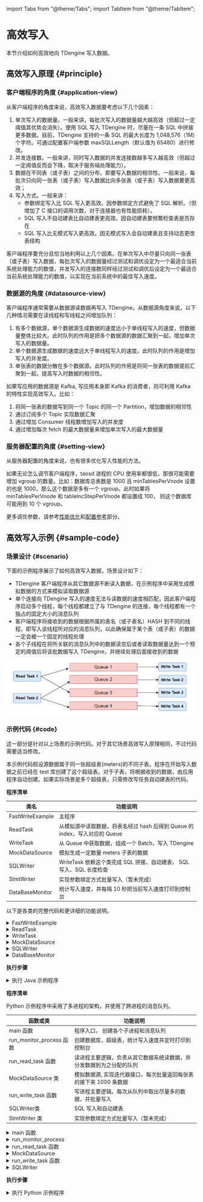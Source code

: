 import Tabs from "@theme/Tabs";
import TabItem from "@theme/TabItem";

# 高效写入

本节介绍如何高效地向 TDengine 写入数据。

## 高效写入原理 {#principle}

### 客户端程序的角度 {#application-view}

从客户端程序的角度来说，高效写入数据要考虑以下几个因素：

1. 单次写入的数据量。一般来讲，每批次写入的数据量越大越高效（但超过一定阈值其优势会消失）。使用 SQL 写入 TDengine 时，尽量在一条 SQL 中拼接更多数据。目前，TDengine 支持的一条 SQL 的最大长度为 1,048,576（1M）个字符。可通过配置客户端参数 maxSQLLength（默认值为 65480）进行修改。
2. 并发连接数。一般来讲，同时写入数据的并发连接数越多写入越高效（但超过一定阈值反而会下降，取决于服务端处理能力）。
3. 数据在不同表（或子表）之间的分布，即要写入数据的相邻性。一般来说，每批次只向同一张表（或子表）写入数据比向多张表（或子表）写入数据要更高效；
4. 写入方式。一般来讲：
   - 参数绑定写入比 SQL 写入更高效。因参数绑定方式避免了 SQL 解析。（但增加了 C 接口的调用次数，对于连接器也有性能损耗）。
   - SQL 写入不自动建表比自动建表更高效。因自动建表要频繁检查表是否存在
   - SQL 写入比无模式写入更高效。因无模式写入会自动建表且支持动态更改表结构

客户端程序要充分且恰当地利用以上几个因素。在单次写入中尽量只向同一张表（或子表）写入数据，每批次写入的数据量经过测试和调优设定为一个最适合当前系统处理能力的数值，并发写入的连接数同样经过测试和调优后设定为一个最适合当前系统处理能力的数值，以实现在当前系统中的最佳写入速度。

### 数据源的角度 {#datasource-view}

客户端程序通常需要从数据源读数据再写入 TDengine。从数据源角度来说，以下几种情况需要在读线程和写线程之间增加队列：

1. 有多个数据源，单个数据源生成数据的速度远小于单线程写入的速度，但数据量整体比较大。此时队列的作用是把多个数据源的数据汇聚到一起，增加单次写入的数据量。
2. 单个数据源生成数据的速度远大于单线程写入的速度。此时队列的作用是增加写入的并发度。
3. 单张表的数据分散在多个数据源。此时队列的作用是将同一张表的数据提前汇聚到一起，提高写入时数据的相邻性。

如果写应用的数据源是 Kafka, 写应用本身即 Kafka 的消费者，则可利用 Kafka 的特性实现高效写入。比如：

1. 将同一张表的数据写到同一个 Topic 的同一个 Partition，增加数据的相邻性
2. 通过订阅多个 Topic 实现数据汇聚
3. 通过增加 Consumer 线程数增加写入的并发度
4. 通过增加每次 fetch 的最大数据量来增加单次写入的最大数据量

### 服务器配置的角度 {#setting-view}

从服务器配置的角度来说，也有很多优化写入性能的方法。

如果无论怎么调节客户端程序，taosd 进程的 CPU 使用率都很低，那很可能需要增加 vgroup 的数量。比如：数据库总表数是 1000 且 minTablesPerVnode 设置的也是 1000，那么这个数据至多有一个 vgroup。此时如果将 minTablesPerVnode 和 tablelncStepPerVnode 都设置成 100， 则这个数据库可能用到 10 个 vgroup。

更多调优参数，请参考[性能优化](../../operation/optimize)和[配置参考](../../reference/config)部分。

## 高效写入示例 {#sample-code}

### 场景设计 {#scenario}

下面的示例程序展示了如何高效写入数据，场景设计如下：

- TDengine 客户端程序从其它数据源不断读入数据，在示例程序中采用生成模拟数据的方式来模拟读取数据源
- 单个连接向 TDengine 写入的速度无法与读数据的速度相匹配，因此客户端程序启动多个线程，每个线程都建立了与 TDengine 的连接，每个线程都有一个独占的固定大小的消息队列
- 客户端程序将接收到的数据根据所属的表名（或子表名）HASH 到不同的线程，即写入该线程所对应的消息队列，以此确保属于某个表（或子表）的数据一定会被一个固定的线程处理
- 各个子线程在将所关联的消息队列中的数据读空后或者读取数据量达到一个预定的阈值后将该批数据写入 TDengine，并继续处理后面接收到的数据

![TDengine 高效写入示例场景的线程模型](highvolume.webp)

### 示例代码 {#code}

这一部分是针对以上场景的示例代码。对于其它场景高效写入原理相同，不过代码需要适当修改。

本示例代码假设源数据属于同一张超级表(meters)的不同子表。程序在开始写入数据之前已经在 test 库创建了这个超级表。对于子表，将根据收到的数据，由应用程序自动创建。如果实际场景是多个超级表，只需修改写任务自动建表的代码。

<Tabs defaultValue="java" groupId="lang">
<TabItem label="Java" value="java">

**程序清单**

| 类名             | 功能说明                                                                    |
| ---------------- | --------------------------------------------------------------------------- |
| FastWriteExample | 主程序                                                                      |
| ReadTask         | 从模拟源中读取数据，将表名经过 hash 后得到 Queue 的 index，写入对应的 Queue |
| WriteTask        | 从 Queue 中获取数据，组成一个 Batch，写入 TDengine                          |
| MockDataSource   | 模拟生成一定数量 meters 子表的数据                                          |
| SQLWriter        | WriteTask 依赖这个类完成 SQL 拼接、自动建表、 SQL 写入、SQL 长度检查        |
| StmtWriter       | 实现参数绑定方式批量写入（暂未完成）                                        |
| DataBaseMonitor  | 统计写入速度，并每隔 10 秒把当前写入速度打印到控制台                        |


以下是各类的完整代码和更详细的功能说明。

<details>
<summary>FastWriteExample</summary>
主程序负责：

1. 创建消息队列
2. 启动写线程
3. 启动读线程
4. 每隔 10 秒统计一次写入速度

主程序默认暴露了 4 个参数，每次启动程序都可调节，用于测试和调优：

1. 读线程个数。默认为 1。
2. 写线程个数。默认为 3。
3. 模拟生成的总表数。默认为 1000。将会平分给各个读线程。
4. 每批最多写入记录数量。默认为 3000。

队列容量(taskQueueCapacity)也是与性能有关的参数，可通过修改程序调节。一般来讲，队列容量越大，入队被阻塞的概率越小，队列的吞吐量越大，但是内存占用也会越大。 示例程序默认值已经设置地足够大。

```java
{{#include docs/examples/java/src/main/java/com/taos/example/highvolume/FastWriteExample.java}}
```

</details>

<details>
<summary>ReadTask</summary>

读任务负责从数据源读数据。每个读任务都关联了一个模拟数据源。每个模拟数据源可生成一点数量表的数据。不同的模拟数据源生成不同表的数据。

读任务采用阻塞的方式写消息队列。也就是说，一旦队列满了，写操作就会阻塞。

```java
{{#include docs/examples/java/src/main/java/com/taos/example/highvolume/ReadTask.java}}
```

</details>

<details>
<summary>WriteTask</summary>

```java
{{#include docs/examples/java/src/main/java/com/taos/example/highvolume/WriteTask.java}}
```

</details>

<details>

<summary>MockDataSource</summary>

```java
{{#include docs/examples/java/src/main/java/com/taos/example/highvolume/MockDataSource.java}}
```

</details>

<details>

<summary>SQLWriter</summary>

SQLWriter 类封装了拼 SQL 和写数据的逻辑。注意，所有的表都没有提前创建，而是在 catch 到表不存在异常的时候，再以超级表为模板批量建表，然后重新执行 INSERT 语句。对于其它异常，这里简单地记录当时执行的 SQL 语句到日志中，你也可以记录更多线索到日志，已便排查错误和故障恢复。

```java
{{#include docs/examples/java/src/main/java/com/taos/example/highvolume/SQLWriter.java}}
```

</details>

<details>

<summary>DataBaseMonitor</summary>

```java
{{#include docs/examples/java/src/main/java/com/taos/example/highvolume/DataBaseMonitor.java}}
```

</details>

**执行步骤**

<details>
<summary>执行 Java 示例程序</summary>

执行程序前需配置环境变量 `TDENGINE_JDBC_URL`。如果 TDengine Server 部署在本机，且用户名、密码和端口都是默认值，那么可配置：

```
TDENGINE_JDBC_URL="jdbc:TAOS://localhost:6030?user=root&password=taosdata"
```

**本地集成开发环境执行示例程序**

1. clone TDengine 仓库
   ```
   git clone git@github.com:taosdata/TDengine.git --depth 1
   ```
2. 用集成开发环境打开 `docs/examples/java` 目录。
3. 在开发环境中配置环境变量 `TDENGINE_JDBC_URL`。如果已配置了全局的环境变量 `TDENGINE_JDBC_URL` 可跳过这一步。
4. 运行类 `com.taos.example.highvolume.FastWriteExample`。

**远程服务器上执行示例程序**

若要在服务器上执行示例程序，可按照下面的步骤操作：

1. 打包示例代码。在目录 TDengine/docs/examples/java 下执行：
   ```
   mvn package
   ```
2. 远程服务器上创建 examples 目录：
   ```
   mkdir -p examples/java
   ```
3. 复制依赖到服务器指定目录：
   - 复制依赖包，只用复制一次
     ```
     scp -r .\target\lib <user>@<host>:~/examples/java
     ```
   - 复制本程序的 jar 包，每次更新代码都需要复制
     ```
     scp -r .\target\javaexample-1.0.jar <user>@<host>:~/examples/java
     ```
4. 配置环境变量。
   编辑 `~/.bash_profile` 或 `~/.bashrc` 添加如下内容例如：

   ```
   export TDENGINE_JDBC_URL="jdbc:TAOS://localhost:6030?user=root&password=taosdata"
   ```

   以上使用的是本地部署 TDengine Server 时默认的 JDBC URL。你需要根据自己的实际情况更改。

5. 用 java 命令启动示例程序，命令模板：

   ```
   java -classpath lib/*:javaexample-1.0.jar  com.taos.example.highvolume.FastWriteExample <read_thread_count>  <white_thread_count> <total_table_count> <max_batch_size>
   ```

6. 结束测试程序。测试程序不会自动结束，在获取到当前配置下稳定的写入速度后，按 <kbd>CTRL</kbd> + <kbd>C</kbd> 结束程序。
   下面是一次实际运行的日志输出，机器配置 16核 + 64G + 固态硬盘。

   ```
   root@vm85$ java -classpath lib/*:javaexample-1.0.jar  com.taos.example.highvolume.FastWriteExample 2 12
   18:56:35.896 [main] INFO  c.t.e.highvolume.FastWriteExample - readTaskCount=2, writeTaskCount=12 tableCount=1000 maxBatchSize=3000
   18:56:36.011 [WriteThread-0] INFO  c.taos.example.highvolume.WriteTask - started
   18:56:36.015 [WriteThread-0] INFO  c.taos.example.highvolume.SQLWriter - maxSQLLength=1048576
   18:56:36.021 [WriteThread-1] INFO  c.taos.example.highvolume.WriteTask - started
   18:56:36.022 [WriteThread-1] INFO  c.taos.example.highvolume.SQLWriter - maxSQLLength=1048576
   18:56:36.031 [WriteThread-2] INFO  c.taos.example.highvolume.WriteTask - started
   18:56:36.032 [WriteThread-2] INFO  c.taos.example.highvolume.SQLWriter - maxSQLLength=1048576
   18:56:36.041 [WriteThread-3] INFO  c.taos.example.highvolume.WriteTask - started
   18:56:36.042 [WriteThread-3] INFO  c.taos.example.highvolume.SQLWriter - maxSQLLength=1048576
   18:56:36.093 [WriteThread-4] INFO  c.taos.example.highvolume.WriteTask - started
   18:56:36.094 [WriteThread-4] INFO  c.taos.example.highvolume.SQLWriter - maxSQLLength=1048576
   18:56:36.099 [WriteThread-5] INFO  c.taos.example.highvolume.WriteTask - started
   18:56:36.100 [WriteThread-5] INFO  c.taos.example.highvolume.SQLWriter - maxSQLLength=1048576
   18:56:36.100 [WriteThread-6] INFO  c.taos.example.highvolume.WriteTask - started
   18:56:36.101 [WriteThread-6] INFO  c.taos.example.highvolume.SQLWriter - maxSQLLength=1048576
   18:56:36.103 [WriteThread-7] INFO  c.taos.example.highvolume.WriteTask - started
   18:56:36.104 [WriteThread-7] INFO  c.taos.example.highvolume.SQLWriter - maxSQLLength=1048576
   18:56:36.105 [WriteThread-8] INFO  c.taos.example.highvolume.WriteTask - started
   18:56:36.107 [WriteThread-8] INFO  c.taos.example.highvolume.SQLWriter - maxSQLLength=1048576
   18:56:36.108 [WriteThread-9] INFO  c.taos.example.highvolume.WriteTask - started
   18:56:36.109 [WriteThread-9] INFO  c.taos.example.highvolume.SQLWriter - maxSQLLength=1048576
   18:56:36.156 [WriteThread-10] INFO  c.taos.example.highvolume.WriteTask - started
   18:56:36.157 [WriteThread-11] INFO  c.taos.example.highvolume.WriteTask - started
   18:56:36.158 [WriteThread-10] INFO  c.taos.example.highvolume.SQLWriter - maxSQLLength=1048576
   18:56:36.158 [ReadThread-0] INFO  com.taos.example.highvolume.ReadTask - started
   18:56:36.158 [ReadThread-1] INFO  com.taos.example.highvolume.ReadTask - started
   18:56:36.158 [WriteThread-11] INFO  c.taos.example.highvolume.SQLWriter - maxSQLLength=1048576
   18:56:46.369 [main] INFO  c.t.e.highvolume.FastWriteExample - count=18554448 speed=1855444
   18:56:56.946 [main] INFO  c.t.e.highvolume.FastWriteExample - count=39059660 speed=2050521
   18:57:07.322 [main] INFO  c.t.e.highvolume.FastWriteExample - count=59403604 speed=2034394
   18:57:18.032 [main] INFO  c.t.e.highvolume.FastWriteExample - count=80262938 speed=2085933
   18:57:28.432 [main] INFO  c.t.e.highvolume.FastWriteExample - count=101139906 speed=2087696
   18:57:38.921 [main] INFO  c.t.e.highvolume.FastWriteExample - count=121807202 speed=2066729
   18:57:49.375 [main] INFO  c.t.e.highvolume.FastWriteExample - count=142952417 speed=2114521
   18:58:00.689 [main] INFO  c.t.e.highvolume.FastWriteExample - count=163650306 speed=2069788
   18:58:11.646 [main] INFO  c.t.e.highvolume.FastWriteExample - count=185019808 speed=2136950
   ```

</details>

</TabItem>
<TabItem label="Python" value="python">

**程序清单**

Python 示例程序中采用了多进程的架构，并使用了跨进程的消息队列。

| 函数或类                 | 功能说明                                                             |
| ------------------------ | -------------------------------------------------------------------- |
| main 函数                | 程序入口， 创建各个子进程和消息队列                                  |
| run_monitor_process 函数 | 创建数据库，超级表，统计写入速度并定时打印到控制台                   |
| run_read_task 函数       | 读进程主要逻辑，负责从其它数据系统读数据，并分发数据到为之分配的队列 |
| MockDataSource 类        | 模拟数据源, 实现迭代器接口，每次批量返回每张表的接下来 1000 条数据   |
| run_write_task 函数      | 写进程主要逻辑。每次从队列中取出尽量多的数据，并批量写入             |
| SQLWriter类              | SQL 写入和自动建表                                                   |
| StmtWriter 类            | 实现参数绑定方式批量写入（暂未完成）                                 |


<details>
<summary>main 函数</summary>

main 函数负责创建消息队列和启动子进程，子进程有 3 类：

1. 1 个监控进程，负责数据库初始化和统计写入速度
2. n 个读进程，负责从其它数据系统读数据
3. m 个写进程，负责写数据库

main 函数可以接收 5 个启动参数，依次是：

1. 读任务（进程）数, 默认为 1
2. 写任务（进程）数, 默认为 1
3. 模拟生成的总表数，默认为 1000
4. 队列大小（单位字节），默认为 1000000
5. 每批最多写入记录数量， 默认为 3000

```python
{{#include docs/examples/python/fast_write_example.py:main}}
```

</details>

<details>
<summary>run_monitor_process</summary>

监控进程负责初始化数据库，并监控当前的写入速度。

```python
{{#include docs/examples/python/fast_write_example.py:monitor}}
```

</details>

<details>

<summary>run_read_task 函数</summary>

读进程，负责从其它数据系统读数据，并分发数据到为之分配的队列。

```python
{{#include docs/examples/python/fast_write_example.py:read}}
```

</details>

<details>

<summary>MockDataSource</summary>

以下是模拟数据源的实现，我们假设数据源生成的每一条数据都带有目标表名信息。实际中你可能需要一定的规则确定目标表名。

```python
{{#include docs/examples/python/mockdatasource.py}}
```

</details>

<details>
<summary>run_write_task 函数</summary>

写进程每次从队列中取出尽量多的数据，并批量写入。

```python
{{#include docs/examples/python/fast_write_example.py:write}}
```

</details>

<details>

SQLWriter 类封装了拼 SQL 和写数据的逻辑。所有的表都没有提前创建，而是在发生表不存在错误的时候，再以超级表为模板批量建表，然后重新执行 INSERT 语句。对于其它错误会记录当时执行的 SQL， 以便排查错误和故障恢复。这个类也对 SQL 是否超过最大长度限制做了检查，如果接近 SQL 最大长度限制（maxSQLLength），将会立即执行 SQL。为了减少 SQL 此时，建议将 maxSQLLength 适当调大。

<summary>SQLWriter</summary>

```python
{{#include docs/examples/python/sql_writer.py}}
```

</details>

**执行步骤**

<details>

<summary>执行 Python 示例程序</summary>

1. 前提条件

   - 已安装 TDengine 客户端驱动
   - 已安装 Python3， 推荐版本 >= 3.8
   - 已安装 taospy

2. 安装 faster-fifo 代替 python 内置的 multiprocessing.Queue

   ```
   pip3 install faster-fifo
   ```

3. 点击上面的“查看源码”链接复制 `fast_write_example.py` 、 `sql_writer.py` 和 `mockdatasource.py` 三个文件。

4. 执行示例程序

   ```
   python3  fast_write_example.py <READ_TASK_COUNT> <WRITE_TASK_COUNT> <TABLE_COUNT> <QUEUE_SIZE> <MAX_BATCH_SIZE>
   ```

   下面是一次实际运行的输出：

   ```
   root@vm85$ python3 fast_write_example.py  8 8
   2022-07-14 19:13:45,869 [root] - READ_TASK_COUNT=8, WRITE_TASK_COUNT=8, TABLE_COUNT=1000, QUEUE_SIZE=1000000, MAX_BATCH_SIZE=3000
   2022-07-14 19:13:48,882 [root] - WriteTask-0 started with pid 718347
   2022-07-14 19:13:48,883 [root] - WriteTask-1 started with pid 718348
   2022-07-14 19:13:48,884 [root] - WriteTask-2 started with pid 718349
   2022-07-14 19:13:48,884 [root] - WriteTask-3 started with pid 718350
   2022-07-14 19:13:48,885 [root] - WriteTask-4 started with pid 718351
   2022-07-14 19:13:48,885 [root] - WriteTask-5 started with pid 718352
   2022-07-14 19:13:48,886 [root] - WriteTask-6 started with pid 718353
   2022-07-14 19:13:48,886 [root] - WriteTask-7 started with pid 718354
   2022-07-14 19:13:48,887 [root] - ReadTask-0 started with pid 718355
   2022-07-14 19:13:48,888 [root] - ReadTask-1 started with pid 718356
   2022-07-14 19:13:48,889 [root] - ReadTask-2 started with pid 718357
   2022-07-14 19:13:48,889 [root] - ReadTask-3 started with pid 718358
   2022-07-14 19:13:48,890 [root] - ReadTask-4 started with pid 718359
   2022-07-14 19:13:48,891 [root] - ReadTask-5 started with pid 718361
   2022-07-14 19:13:48,892 [root] - ReadTask-6 started with pid 718364
   2022-07-14 19:13:48,893 [root] - ReadTask-7 started with pid 718365
   2022-07-14 19:13:56,042 [DataBaseMonitor] - count=6676310 speed=667631.0
   2022-07-14 19:14:06,196 [DataBaseMonitor] - count=20004310 speed=1332800.0
   2022-07-14 19:14:16,366 [DataBaseMonitor] - count=32290310 speed=1228600.0
   2022-07-14 19:14:26,527 [DataBaseMonitor] - count=44438310 speed=1214800.0
   2022-07-14 19:14:36,673 [DataBaseMonitor] - count=56608310 speed=1217000.0
   2022-07-14 19:14:46,834 [DataBaseMonitor] - count=68757310 speed=1214900.0
   2022-07-14 19:14:57,280 [DataBaseMonitor] - count=80992310 speed=1223500.0
   2022-07-14 19:15:07,689 [DataBaseMonitor] - count=93805310 speed=1281300.0
   2022-07-14 19:15:18,020 [DataBaseMonitor] - count=106111310 speed=1230600.0
   2022-07-14 19:15:28,356 [DataBaseMonitor] - count=118394310 speed=1228300.0
   2022-07-14 19:15:38,690 [DataBaseMonitor] - count=130742310 speed=1234800.0
   2022-07-14 19:15:49,000 [DataBaseMonitor] - count=143051310 speed=1230900.0
   2022-07-14 19:15:59,323 [DataBaseMonitor] - count=155276310 speed=1222500.0
   2022-07-14 19:16:09,649 [DataBaseMonitor] - count=167603310 speed=1232700.0
   2022-07-14 19:16:19,995 [DataBaseMonitor] - count=179976310 speed=1237300.0
   ```

</details>

</TabItem>
</Tabs>


